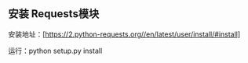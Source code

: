 ## 安装 Requests模块

安装地址：[https://2.python-requests.org//en/latest/user/install/#install]

运行：python setup.py install